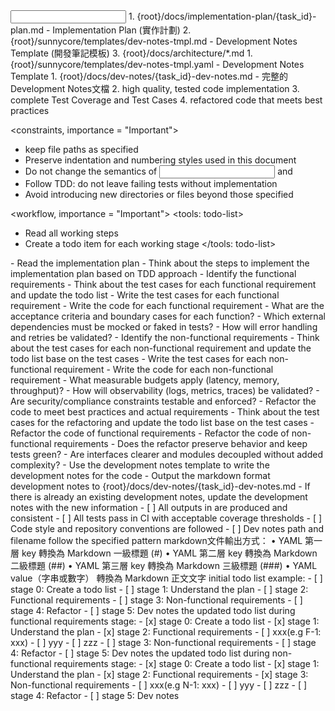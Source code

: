 <input>
  <context>
  1. {root}/docs/implementation-plan/{task_id}-plan.md - Implementation Plan (實作計劃)
  2. {root}/sunnycore/templates/dev-notes-tmpl.md - Development Notes Template (開發筆記模板)
  3. {root}/docs/architecture/*.md
  </context>
  <templates>
  1. {root}/sunnycore/templates/dev-notes-tmpl.yaml - Development Notes Template
  </templates>
</input>

<output>
1. {root}/docs/dev-notes/{task_id}-dev-notes.md - 完整的Development Notes文檔
2. high quality, tested code implementation
3. complete Test Coverage and Test Cases
4. refactored code that meets best practices
</output>

<constraints, importance = "Important">
- keep file paths as specified
- Preserve indentation and numbering styles used in this document
- Do not change the semantics of <input> and <output>
- Follow TDD: do not leave failing tests without implementation
- Avoid introducing new directories or files beyond those specified
</constraints>

<workflow, importance = "Important">
  <stage id="0: todo">
  <tools: todo-list>
  - Read all working steps
  - Create a todo item for each working stage
  </tools: todo-list>
  </stage>
  
  <stage id="1: understand-plan">
  <tools: sequential-thinking>
  - Read the implementation plan
  - Think about the steps to implement the implementation plan based on TDD approach
  </tools: sequential-thinking>
  </stage>
  
  <stage id="2: functional-requirements">
  <tools: sequential-thinking>
  - Identify the functional requirements
  - Think about the test cases for each functional requirement and update the todo list
  - Write the test cases for each functional requirement
  - Write the code for each functional requirement
  </tools: sequential-thinking>

  <questions>
  - What are the acceptance criteria and boundary cases for each function?
  - Which external dependencies must be mocked or faked in tests?
  - How will error handling and retries be validated?
  </questions>
  </stage>
  
  <stage id="3: non-functional-requirements">
  <tools: sequential-thinking>
  - Identify the non-functional requirements
  - Think about the test cases for each non-functional requirement and update the todo list base on the test cases
  - Write the test cases for each non-functional requirement
  - Write the code for each non-functional requirement
  </tools: sequential-thinking>

  <questions>
  - What measurable budgets apply (latency, memory, throughput)?
  - How will observability (logs, metrics, traces) be validated?
  - Are security/compliance constraints testable and enforced?
  </questions>
  </stage>
  
  <stage id="4: refactor">
  <tools: sequential-thinking>
  - Refactor the code to meet best practices and actual requirements
  - Think about the test cases for the refactoring and update the todo list base on the test cases
  - Refactor the code of functional requirements
  - Refactor the code of non-functional requirements
  </tools: sequential-thinking>
  
  <questions>
  - Does the refactor preserve behavior and keep tests green?
  - Are interfaces clearer and modules decoupled without added complexity?
  </questions>
  </stage>
  
  <stage id="5: dev-notes">
  - Use the development notes template to write the development notes for the code
  - Output the markdown format development notes to {root}/docs/dev-notes/{task_id}-dev-notes.md
  - If there is already an existing development notes, update the development notes with the new information
  
  <checks>
  - [ ] All outputs in <output> are produced and consistent
  - [ ] All tests pass in CI with acceptable coverage thresholds
  - [ ] Code style and repository conventions are followed
  - [ ] Dev notes path and filename follow the specified pattern
  </checks>
  </stage>
</workflow>

<example>
markdown文件輸出方式：
	•	YAML 第一層 key 轉換為 Markdown 一級標題 (#)
	•	YAML 第二層 key 轉換為 Markdown 二級標題 (##)
	•	YAML 第三層 key 轉換為 Markdown 三級標題 (###)
	•	YAML value（字串或數字） 轉換為 Markdown 正文文字
</example>

<example>
initial todo list example:
- [ ] stage 0: Create a todo list
- [ ] stage 1: Understand the plan
- [ ] stage 2: Functional requirements
- [ ] stage 3: Non-functional requirements
- [ ] stage 4: Refactor
- [ ] stage 5: Dev notes
</example>

<example>
the updated todo list during functional requirements stage:
- [x] stage 0: Create a todo list
- [x] stage 1: Understand the plan
- [x] stage 2: Functional requirements
- [ ] xxx(e.g F-1: xxx)
- [ ] yyy
- [ ] zzz
- [ ] stage 3: Non-functional requirements
- [ ] stage 4: Refactor
- [ ] stage 5: Dev notes
</example>

<example>
the updated todo list during non-functional requirements stage:
- [x] stage 0: Create a todo list
- [x] stage 1: Understand the plan
- [x] stage 2: Functional requirements
- [x] stage 3: Non-functional requirements
- [ ] xxx(e.g N-1: xxx)
- [ ] yyy
- [ ] zzz
- [ ] stage 4: Refactor
- [ ] stage 5: Dev notes